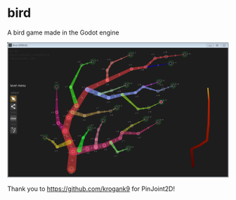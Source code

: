 # bird
A bird game made in the Godot engine

![picture](images/readme_01.png)

Thank you to https://github.com/krogank9 for PinJoint2D!
